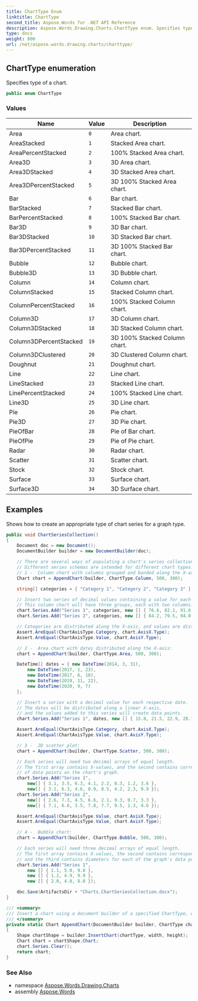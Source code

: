 ```yaml
---
title: ChartType Enum
linktitle: ChartType
second_title: Aspose.Words for .NET API Reference
description: Aspose.Words.Drawing.Charts.ChartType enum. Specifies type of a chart in C#.
type: docs
weight: 800
url: /net/aspose.words.drawing.charts/charttype/
---
```

## ChartType enumeration

Specifies type of a chart.

```csharp
public enum ChartType
```

### Values

| Name | Value | Description |
| --- | --- | --- |
| Area | `0` | Area chart. |
| AreaStacked | `1` | Stacked Area chart. |
| AreaPercentStacked | `2` | 100% Stacked Area chart. |
| Area3D | `3` | 3D Area chart. |
| Area3DStacked | `4` | 3D Stacked Area chart. |
| Area3DPercentStacked | `5` | 3D 100% Stacked Area chart. |
| Bar | `6` | Bar chart. |
| BarStacked | `7` | Stacked Bar chart. |
| BarPercentStacked | `8` | 100% Stacked Bar chart. |
| Bar3D | `9` | 3D Bar chart. |
| Bar3DStacked | `10` | 3D Stacked Bar chart. |
| Bar3DPercentStacked | `11` | 3D 100% Stacked Bar chart. |
| Bubble | `12` | Bubble chart. |
| Bubble3D | `13` | 3D Bubble chart. |
| Column | `14` | Column chart. |
| ColumnStacked | `15` | Stacked Column chart. |
| ColumnPercentStacked | `16` | 100% Stacked Column chart. |
| Column3D | `17` | 3D Column chart. |
| Column3DStacked | `18` | 3D Stacked Column chart. |
| Column3DPercentStacked | `19` | 3D 100% Stacked Column chart. |
| Column3DClustered | `20` | 3D Clustered Column chart. |
| Doughnut | `21` | Doughnut chart. |
| Line | `22` | Line chart. |
| LineStacked | `23` | Stacked Line chart. |
| LinePercentStacked | `24` | 100% Stacked Line chart. |
| Line3D | `25` | 3D Line chart. |
| Pie | `26` | Pie chart. |
| Pie3D | `27` | 3D Pie chart. |
| PieOfBar | `28` | Pie of Bar chart. |
| PieOfPie | `29` | Pie of Pie chart. |
| Radar | `30` | Radar chart. |
| Scatter | `31` | Scatter chart. |
| Stock | `32` | Stock chart. |
| Surface | `33` | Surface chart. |
| Surface3D | `34` | 3D Surface chart. |

## Examples

Shows how to create an appropriate type of chart series for a graph type.

```csharp
public void ChartSeriesCollection()
{
    Document doc = new Document();
    DocumentBuilder builder = new DocumentBuilder(doc);

    // There are several ways of populating a chart's series collection.
    // Different series schemas are intended for different chart types.
    // 1 -  Column chart with columns grouped and banded along the X-axis by category:
    Chart chart = AppendChart(builder, ChartType.Column, 500, 300);

    string[] categories = { "Category 1", "Category 2", "Category 3" };

    // Insert two series of decimal values containing a value for each respective category.
    // This column chart will have three groups, each with two columns.
    chart.Series.Add("Series 1", categories, new [] { 76.6, 82.1, 91.6 });
    chart.Series.Add("Series 2", categories, new [] { 64.2, 79.5, 94.0 });

    // Categories are distributed along the X-axis, and values are distributed along the Y-axis.
    Assert.AreEqual(ChartAxisType.Category, chart.AxisX.Type);
    Assert.AreEqual(ChartAxisType.Value, chart.AxisY.Type);

    // 2 -  Area chart with dates distributed along the X-axis:
    chart = AppendChart(builder, ChartType.Area, 500, 300);

    DateTime[] dates = { new DateTime(2014, 3, 31),
        new DateTime(2017, 1, 23),
        new DateTime(2017, 6, 18),
        new DateTime(2019, 11, 22),
        new DateTime(2020, 9, 7)
    };

    // Insert a series with a decimal value for each respective date.
    // The dates will be distributed along a linear X-axis,
    // and the values added to this series will create data points.
    chart.Series.Add("Series 1", dates, new [] { 15.8, 21.5, 22.9, 28.7, 33.1 });

    Assert.AreEqual(ChartAxisType.Category, chart.AxisX.Type);
    Assert.AreEqual(ChartAxisType.Value, chart.AxisY.Type);

    // 3 -  2D scatter plot:
    chart = AppendChart(builder, ChartType.Scatter, 500, 300);

    // Each series will need two decimal arrays of equal length.
    // The first array contains X-values, and the second contains corresponding Y-values
    // of data points on the chart's graph.
    chart.Series.Add("Series 1", 
        new[] { 3.1, 3.5, 6.3, 4.1, 2.2, 8.3, 1.2, 3.6 }, 
        new[] { 3.1, 6.3, 4.6, 0.9, 8.5, 4.2, 2.3, 9.9 });
    chart.Series.Add("Series 2", 
        new[] { 2.6, 7.3, 4.5, 6.6, 2.1, 9.3, 0.7, 3.3 }, 
        new[] { 7.1, 6.6, 3.5, 7.8, 7.7, 9.5, 1.3, 4.6 });

    Assert.AreEqual(ChartAxisType.Value, chart.AxisX.Type);
    Assert.AreEqual(ChartAxisType.Value, chart.AxisY.Type);

    // 4 -  Bubble chart:
    chart = AppendChart(builder, ChartType.Bubble, 500, 300);

    // Each series will need three decimal arrays of equal length.
    // The first array contains X-values, the second contains corresponding Y-values,
    // and the third contains diameters for each of the graph's data points.
    chart.Series.Add("Series 1", 
        new [] { 1.1, 5.0, 9.8 }, 
        new [] { 1.2, 4.9, 9.9 }, 
        new [] { 2.0, 4.0, 8.0 });

    doc.Save(ArtifactsDir + "Charts.ChartSeriesCollection.docx");
}

/// <summary>
/// Insert a chart using a document builder of a specified ChartType, width and height, and remove its demo data.
/// </summary>
private static Chart AppendChart(DocumentBuilder builder, ChartType chartType, double width, double height)
{
    Shape chartShape = builder.InsertChart(chartType, width, height);
    Chart chart = chartShape.Chart;
    chart.Series.Clear();
    return chart;
}
```

### See Also

* namespace [Aspose.Words.Drawing.Charts](../../aspose.words.drawing.charts/)
* assembly [Aspose.Words](../../)
